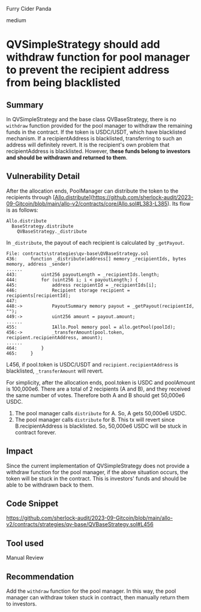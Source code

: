 Furry Cider Panda

medium

# QVSimpleStrategy should add withdraw function for pool manager to prevent the recipient address from being blacklisted
## Summary

In QVSimpleStrategy and the base class QVBaseStrategy, there is no `withdraw` function provided for the pool manager to withdraw the remaining funds in the contract. If the token is USDC/USDT, which have blacklisted mechanism. If a recipientAddress is blacklisted, transferring to such an address will definitely revert. It is the recipient's own problem that recipientAddress is blacklisted. However, t**hese funds belong to investors and should be withdrawn and returned to them**.

## Vulnerability Detail

After the allocation ends, PoolManager can distribute the token to the recipients through [[Allo.distribute](https://github.com/sherlock-audit/2023-09-Gitcoin/blob/main/allo-v2/contracts/core/Allo.sol#L383-L385)](https://github.com/sherlock-audit/2023-09-Gitcoin/blob/main/allo-v2/contracts/core/Allo.sol#L383-L385). Its flow is as follows:

```flow
Allo.distribute
  BaseStrategy.distribute
    QVBaseStrategy._distribute
```

In `_distribute`, the payout of each recipient is calculated by `_getPayout`.

```solidity
File: contracts\strategies\qv-base\QVBaseStrategy.sol
436:     function _distribute(address[] memory _recipientIds, bytes memory, address _sender)
......
443:         uint256 payoutLength = _recipientIds.length;
444:         for (uint256 i; i < payoutLength;) {
445:             address recipientId = _recipientIds[i];
446:             Recipient storage recipient = recipients[recipientId];
447: 
448:->           PayoutSummary memory payout = _getPayout(recipientId, "");
449:->           uint256 amount = payout.amount;
......
455:             IAllo.Pool memory pool = allo.getPool(poolId);
456:->           _transferAmount(pool.token, recipient.recipientAddress, amount);
......
464:         }
465:     }
```

L456, if pool.token is USDC/USDT and `recipient.recipientAddress` is blacklisted, `_transferAmount` will revert.

For simplicity, after the allocation ends, pool.token is USDC and poolAmount is 100,000e6. There are a total of 2 recipients (A and B), and they received the same number of votes. Therefore both A and B should get 50,000e6 USDC.

1.  The pool manager calls `distribute` for A. So, A gets 50,000e6 USDC.
2.  The pool manager calls `distribute` for B. This tx will revert since B.recipientAddress is blacklisted. So, 50,000e6 USDC will be stuck in contract forever.

## Impact

Since the current implementation of QVSimpleStrategy does not provide a withdraw function for the pool manager, if the above situation occurs, the token will be stuck in the contract. This is investors' funds and should be able to be withdrawn back to them.

## Code Snippet

https://github.com/sherlock-audit/2023-09-Gitcoin/blob/main/allo-v2/contracts/strategies/qv-base/QVBaseStrategy.sol#L456

## Tool used

Manual Review

## Recommendation

Add the `withdraw` function for the pool manager. In this way, the pool manager can withdraw token stuck in contract, then manually return them to investors.